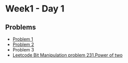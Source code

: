 # Week1 - Day 1

## Problems
- [Problem 1](https://github.com/amirkhan1092/PIPTP-Prep-2025/blob/main/Week1/Day1/solution1.md)
- [Problem 2](https://github.com/amirkhan1092/PIPTP-Prep-2025/blob/main/Week1/Day1/solution2.md)
- Problem 3
- [Leetcode Bit Manipulation problem 231.Power of two](https://github.com/Gauri-Singh-CS-And-Engineering/PostImmersion2025-PIPTP-Prep-2025/blob/main/Week1/Day1/231.%20Power%20of%20two)
